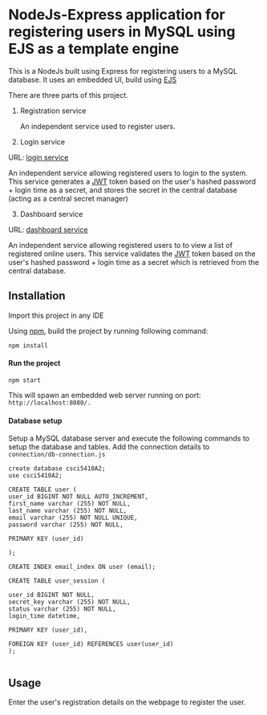 # NodeJs-Express application for registering users in MySQL using EJS as a template engine

This is a NodeJs built using Express for registering users to a MySQL database. It uses an embedded UI, build using [EJS](https://ejs.co/)


There are three parts of this project.

1) Registration service

    An independent service used to register users.
    
2) Login service

URL: [login service](https://github.com/monil-panchal/nodejs-express-ejs-login)

An independent service allowing registered users to login to the system.
This service generates a [JWT](https://jwt.io/) token based on the user's hashed password + login time as a secret, and stores the secret in the central database (acting as a central secret manager)

3) Dashboard service
    
URL: [dashboard service](https://github.com/monil-panchal/nodejs-express-ejs-user-dashboard)

An independent service allowing registered users to to view a list of registered online users.
This service validates the [JWT](https://jwt.io/) token based on the user's hashed password + login time as a secret which is retrieved from the central database.

 
## Installation

Import this project in any IDE

Using [npm](https://www.npmjs.com/), build the project by running following command:

```
npm install
```

#### Run the project
```
npm start
```

This will spawn an embedded web server running on port: `http://localhost:8080/.`

#### Database setup


Setup a MySQL database server and execute the following commands to setup the database and tables. Add the connection details to  `connection/db-connection.js`


```
create database csci5410A2;
use csci5410A2;

CREATE TABLE user (
user_id BIGINT NOT NULL AUTO_INCREMENT,
first_name varchar (255) NOT NULL,
last_name varchar (255) NOT NULL,
email varchar (255) NOT NULL UNIQUE,
password varchar (255) NOT NULL,

PRIMARY KEY (user_id)

);

CREATE INDEX email_index ON user (email);

CREATE TABLE user_session (

user_id BIGINT NOT NULL,
secret_key varchar (255) NOT NULL,
status varchar (255) NOT NULL,
login_time datetime,

PRIMARY KEY (user_id),

FOREIGN KEY (user_id) REFERENCES user(user_id)
);


```

## Usage

Enter the user's registration details on the webpage to register the user.
